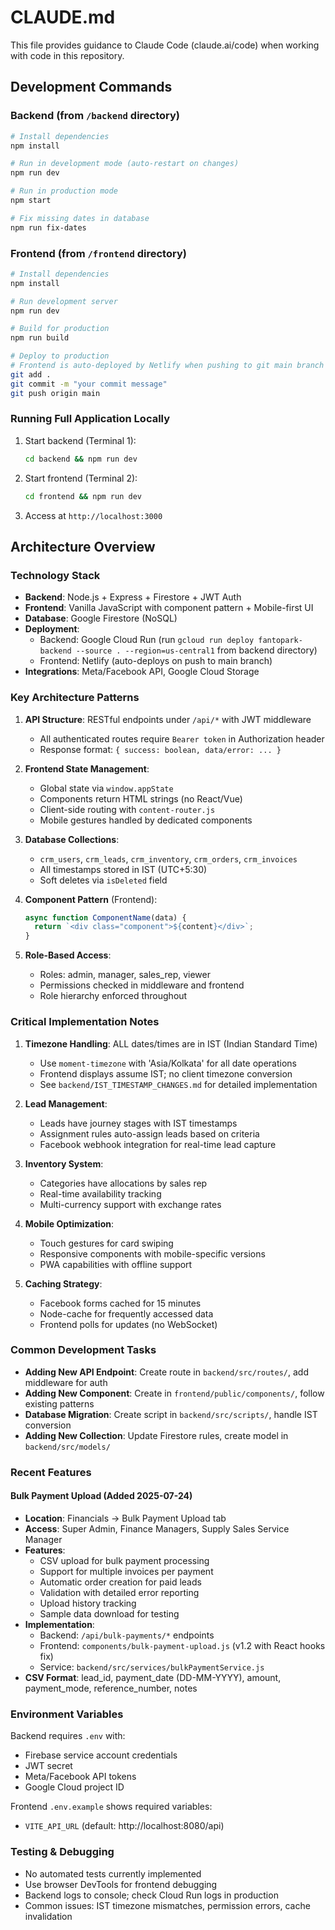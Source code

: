 # CLAUDE.md

This file provides guidance to Claude Code (claude.ai/code) when working with code in this repository.

## Development Commands

### Backend (from `/backend` directory)
```bash
# Install dependencies
npm install

# Run in development mode (auto-restart on changes)
npm run dev

# Run in production mode
npm start

# Fix missing dates in database
npm run fix-dates
```

### Frontend (from `/frontend` directory)
```bash
# Install dependencies
npm install

# Run development server
npm run dev

# Build for production
npm run build

# Deploy to production
# Frontend is auto-deployed by Netlify when pushing to git main branch
git add .
git commit -m "your commit message"
git push origin main
```

### Running Full Application Locally
1. Start backend (Terminal 1):
   ```bash
   cd backend && npm run dev
   ```
2. Start frontend (Terminal 2):
   ```bash
   cd frontend && npm run dev
   ```
3. Access at `http://localhost:3000`

## Architecture Overview

### Technology Stack
- **Backend**: Node.js + Express + Firestore + JWT Auth
- **Frontend**: Vanilla JavaScript with component pattern + Mobile-first UI
- **Database**: Google Firestore (NoSQL)
- **Deployment**: 
  - Backend: Google Cloud Run (run `gcloud run deploy fantopark-backend --source . --region=us-central1` from backend directory)
  - Frontend: Netlify (auto-deploys on push to main branch)
- **Integrations**: Meta/Facebook API, Google Cloud Storage

### Key Architecture Patterns

1. **API Structure**: RESTful endpoints under `/api/*` with JWT middleware
   - All authenticated routes require `Bearer token` in Authorization header
   - Response format: `{ success: boolean, data/error: ... }`

2. **Frontend State Management**:
   - Global state via `window.appState`
   - Components return HTML strings (no React/Vue)
   - Client-side routing with `content-router.js`
   - Mobile gestures handled by dedicated components

3. **Database Collections**:
   - `crm_users`, `crm_leads`, `crm_inventory`, `crm_orders`, `crm_invoices`
   - All timestamps stored in IST (UTC+5:30)
   - Soft deletes via `isDeleted` field

4. **Component Pattern** (Frontend):
   ```javascript
   async function ComponentName(data) {
     return `<div class="component">${content}</div>`;
   }
   ```

5. **Role-Based Access**:
   - Roles: admin, manager, sales_rep, viewer
   - Permissions checked in middleware and frontend
   - Role hierarchy enforced throughout

### Critical Implementation Notes

1. **Timezone Handling**: ALL dates/times are in IST (Indian Standard Time)
   - Use `moment-timezone` with 'Asia/Kolkata' for all date operations
   - Frontend displays assume IST; no client timezone conversion
   - See `backend/IST_TIMESTAMP_CHANGES.md` for detailed implementation

2. **Lead Management**:
   - Leads have journey stages with IST timestamps
   - Assignment rules auto-assign leads based on criteria
   - Facebook webhook integration for real-time lead capture

3. **Inventory System**:
   - Categories have allocations by sales rep
   - Real-time availability tracking
   - Multi-currency support with exchange rates

4. **Mobile Optimization**:
   - Touch gestures for card swiping
   - Responsive components with mobile-specific versions
   - PWA capabilities with offline support

5. **Caching Strategy**:
   - Facebook forms cached for 15 minutes
   - Node-cache for frequently accessed data
   - Frontend polls for updates (no WebSocket)

### Common Development Tasks

- **Adding New API Endpoint**: Create route in `backend/src/routes/`, add middleware for auth
- **Adding New Component**: Create in `frontend/public/components/`, follow existing patterns
- **Database Migration**: Create script in `backend/src/scripts/`, handle IST conversion
- **Adding New Collection**: Update Firestore rules, create model in `backend/src/models/`

### Recent Features

#### Bulk Payment Upload (Added 2025-07-24)
- **Location**: Financials → Bulk Payment Upload tab
- **Access**: Super Admin, Finance Managers, Supply Sales Service Manager
- **Features**:
  - CSV upload for bulk payment processing
  - Support for multiple invoices per payment
  - Automatic order creation for paid leads
  - Validation with detailed error reporting
  - Upload history tracking
  - Sample data download for testing
- **Implementation**:
  - Backend: `/api/bulk-payments/*` endpoints
  - Frontend: `components/bulk-payment-upload.js` (v1.2 with React hooks fix)
  - Service: `backend/src/services/bulkPaymentService.js`
- **CSV Format**: lead_id, payment_date (DD-MM-YYYY), amount, payment_mode, reference_number, notes

### Environment Variables

Backend requires `.env` with:
- Firebase service account credentials
- JWT secret
- Meta/Facebook API tokens
- Google Cloud project ID

Frontend `.env.example` shows required variables:
- `VITE_API_URL` (default: http://localhost:8080/api)

### Testing & Debugging

- No automated tests currently implemented
- Use browser DevTools for frontend debugging
- Backend logs to console; check Cloud Run logs in production
- Common issues: IST timezone mismatches, permission errors, cache invalidation